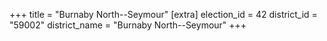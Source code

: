 +++
title = "Burnaby North--Seymour"
[extra]
election_id = 42
district_id = "59002"
district_name = "Burnaby North--Seymour"
+++
